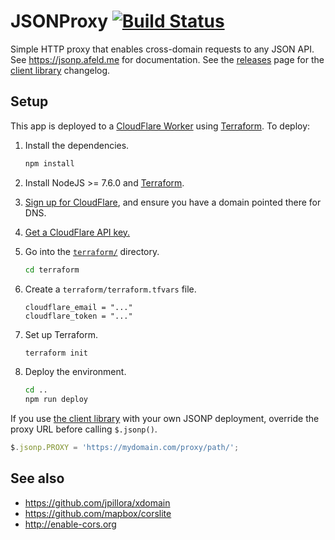 # JSONProxy [![Build Status](https://travis-ci.org/afeld/jsonp.png?branch=master)](https://travis-ci.org/afeld/jsonp)

Simple HTTP proxy that enables cross-domain requests to any JSON API. See https://jsonp.afeld.me for documentation. See the [releases](https://github.com/afeld/jsonp/releases) page for the [client library](jsonp.js) changelog.

## Setup

This app is deployed to a [CloudFlare Worker](https://developers.cloudflare.com/workers/) using [Terraform](https://www.terraform.io/). To deploy:

1. Install the dependencies.

    ```sh
    npm install
    ```

1. Install NodeJS >= 7.6.0 and [Terraform](https://learn.hashicorp.com/terraform/getting-started/install.html).
1. [Sign up for CloudFlare](https://www.cloudflare.com/), and ensure you have a domain pointed there for DNS.
1. [Get a CloudFlare API key.](https://api.cloudflare.com/)
1. Go into the [`terraform/`](terraform) directory.

    ```sh
    cd terraform
    ```

1. Create a `terraform/terraform.tfvars` file.

    ```hcl
    cloudflare_email = "..."
    cloudflare_token = "..."
    ```

1. Set up Terraform.

    ```sh
    terraform init
    ```

1. Deploy the environment.

    ```sh
    cd ..
    npm run deploy
    ```

If you use [the client library](jsonp.js) with your own JSONP deployment, override the proxy URL before calling `$.jsonp()`.

```javascript
$.jsonp.PROXY = 'https://mydomain.com/proxy/path/';
```

## See also

* https://github.com/jpillora/xdomain
* https://github.com/mapbox/corslite
* http://enable-cors.org

